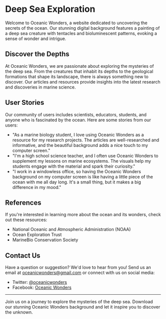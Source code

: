 <!--font:Cormorant Garamond-->

# Deep Sea Exploration

Welcome to Oceanic Wonders, a website dedicated to uncovering the secrets of the ocean. Our stunning digital background features a painting of a deep sea creature with tentacles and bioluminescent patterns, evoking a sense of wonder and intrigue.

## Discover the Depths

At Oceanic Wonders, we are passionate about exploring the mysteries of the deep sea. From the creatures that inhabit its depths to the geological formations that shape its landscape, there is always something new to discover. Our articles and resources provide insights into the latest research and discoveries in marine science.

## User Stories

Our community of users includes scientists, educators, students, and anyone who is fascinated by the ocean. Here are some stories from our users:

- "As a marine biology student, I love using Oceanic Wonders as a resource for my research projects. The articles are well-researched and informative, and the beautiful background adds a nice touch to my computer screen."
- "I'm a high school science teacher, and I often use Oceanic Wonders to supplement my lessons on marine ecosystems. The visuals help my students engage with the material and spark their curiosity."
- "I work in a windowless office, so having the Oceanic Wonders background on my computer screen is like having a little piece of the ocean with me all day long. It's a small thing, but it makes a big difference in my mood."

## References

If you're interested in learning more about the ocean and its wonders, check out these resources:

- National Oceanic and Atmospheric Administration (NOAA)
- Ocean Exploration Trust
- MarineBio Conservation Society

## Contact Us

Have a question or suggestion? We'd love to hear from you! Send us an email at [oceanicwonders@gmail.com](mailto:oceanicwonders@gmail.com) or connect with us on social media:

- Twitter: [@oceanicwonders](#)
- Facebook: [Oceanic Wonders](#)

---
Join us on a journey to explore the mysteries of the deep sea. Download our stunning Oceanic Wonders background and let it inspire you to discover the unknown.

<!--

Write me content for website with wallpaper which alt text is:

"A digital painting of a deep sea creature, with tentacles and bioluminescent patterns evoking a sense of mystery and exploration."

The name/title of the page should not be 1:1 copy of the alt text but rather a real content of the website which is using this wallpaper.

- Use markdown format 
- Start with heading
- Heading should be short and concise
- The content should look like a real website 
- The website should not be about the wallpaper, wallpaper is just a related background
- Heading should be contain work "wallpaper" or "background"
- Include real sections like references, contact, user stories, etc. use things relevant to the page purpose.
- Feel free to use structure like headings, bullets, numbering, blockquotes, paragraphs, horizontal lines, etc.
- You can use formatting like bold or _italic_
- You can include UTF-8 emojis
- Links should be only #hash anchors (and you can refer to the document itself)
- Do not include images


---


# Oceanic Wonders Wallpaper Background

Welcome to Oceanic Wonders, a website dedicated to exploring the mysteries of the deep sea. Our digital wallpaper features a stunning painting of a deep sea creature, with tentacles and bioluminescent patterns that evoke a sense of wonder and intrigue.

## Discover the Depths

At Oceanic Wonders, we are passionate about uncovering the secrets of the ocean. From the creatures that inhabit its depths to the geological formations that shape its landscape, there is always something new to discover. Our articles and resources provide insights into the latest research and discoveries in marine science.

## User Stories

Our community of users includes scientists, educators, students, and anyone who is fascinated by the ocean. Here are some stories from our users:

- "As a marine biology student, I love using Oceanic Wonders as a resource for my research projects. The articles are well-researched and informative, and the wallpaper background adds a nice touch to my computer screen."
- "I'm a high school science teacher, and I often use Oceanic Wonders to supplement my lessons on marine ecosystems. The visuals help my students engage with the material and spark their curiosity."
- "I work in a windowless office, so having the Oceanic Wonders wallpaper background on my computer screen is like having a little piece of the ocean with me all day long. It's a small thing, but it makes a big difference in my mood."

## References

If you're interested in learning more about the ocean and its wonders, check out these resources:

- National Oceanic and Atmospheric Administration (NOAA)
- Ocean Exploration Trust
- MarineBio Conservation Society

## Contact Us

Have a question or suggestion? We'd love to hear from you! Send us an email at [oceanicwonders@gmail.com](mailto:oceanicwonders@gmail.com) or connect with us on social media:

- Twitter: [@oceanicwonders](#)
- Facebook: [Oceanic Wonders](#)

---
Join us on a journey to discover the mysteries of the deep sea. Download our Oceanic Wonders wallpaper background and let it inspire you to explore the unknown.


---


Heading should not include word "wallpaper". The website should not be about the wallpaper itself, wallpaper is just a related background, rewrite whole content.


---


# Oceanic Wonders: Exploring the Mysteries of the Deep Sea

Welcome to Oceanic Wonders, a website dedicated to uncovering the secrets of the ocean. Our stunning digital background features a painting of a deep sea creature with tentacles and bioluminescent patterns, evoking a sense of wonder and intrigue.

## Discover the Depths

At Oceanic Wonders, we are passionate about exploring the mysteries of the deep sea. From the creatures that inhabit its depths to the geological formations that shape its landscape, there is always something new to discover. Our articles and resources provide insights into the latest research and discoveries in marine science.

## User Stories

Our community of users includes scientists, educators, students, and anyone who is fascinated by the ocean. Here are some stories from our users:

- "As a marine biology student, I love using Oceanic Wonders as a resource for my research projects. The articles are well-researched and informative, and the beautiful background adds a nice touch to my computer screen."
- "I'm a high school science teacher, and I often use Oceanic Wonders to supplement my lessons on marine ecosystems. The visuals help my students engage with the material and spark their curiosity."
- "I work in a windowless office, so having the Oceanic Wonders background on my computer screen is like having a little piece of the ocean with me all day long. It's a small thing, but it makes a big difference in my mood."

## References

If you're interested in learning more about the ocean and its wonders, check out these resources:

- National Oceanic and Atmospheric Administration (NOAA)
- Ocean Exploration Trust
- MarineBio Conservation Society

## Contact Us

Have a question or suggestion? We'd love to hear from you! Send us an email at [oceanicwonders@gmail.com](mailto:oceanicwonders@gmail.com) or connect with us on social media:

- Twitter: [@oceanicwonders](#)
- Facebook: [Oceanic Wonders](#)

---
Join us on a journey to explore the mysteries of the deep sea. Download our stunning Oceanic Wonders background and let it inspire you to discover the unknown.

-->
